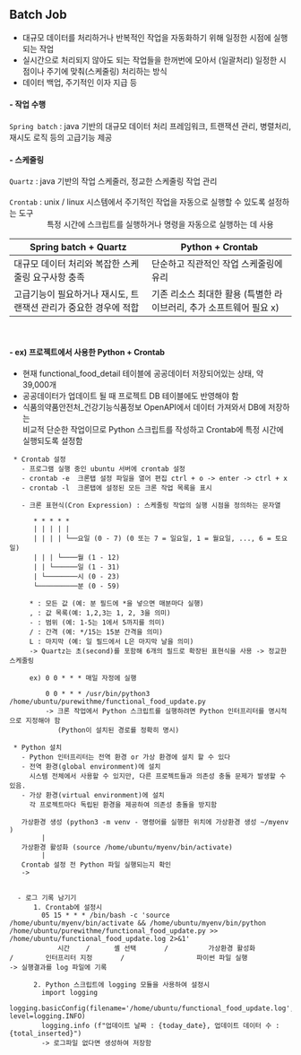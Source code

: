 ## Batch Job

- 대규모 데이터를 처리하거나 반복적인 작업을 자동화하기 위해 일정한 시점에 실행되는 작업
- 실시간으로 처리되지 않아도 되는 작업들을 한꺼번에 모아서 (일괄처리) 일정한 시점이나 주기에 맞춰(스케줄링) 처리하는 방식
- 데이터 백업, 주기적인 이자 지급 등

#### - 작업 수행

`Spring batch` : java 기반의 대규모 데이터 처리 프레임워크, 트랜잭션 관리, 병렬처리, 재시도 로직 등의 고급기능 제공
  
#### - 스케줄링

`Quartz` : java 기반의 작업 스케줄러, 정교한 스케줄링 작업 관리<br/><br/>
`Crontab` : unix / linux 시스템에서 주기적인 작업을 자동으로 실행할 수 있도록 설정하는 도구 <br/> &nbsp;&nbsp;&nbsp;&nbsp;&nbsp;&nbsp;
&nbsp;&nbsp;&nbsp;&nbsp;&nbsp;&nbsp;&nbsp;&nbsp;&nbsp;&nbsp;특정 시간에 스크립트를 실행하거나 명령을 자동으로 실행하는 데 사용

|Spring batch + Quartz|Python + Crontab|
|------|---|
|대규모 데이터 처리와 복잡한 스케줄링 요구사항 충족|단순하고 직관적인 작업 스케줄링에 유리|
|고급기능이 필요하거나 재시도, 트랜잭션 관리가 중요한 경우에 적합|기존 리소스 최대한 활용 (특별한 라이브러리, 추가 소프트웨어 필요 x)|

<br>

#### - ex) 프로젝트에서 사용한 Python + Crontab
- 현재 functional_food_detail 테이블에 공공데이터 저장되어있는 상태, 약 39,000개
- 공공데이터가 업데이트 될 때 프로젝트 DB 테이블에도 반영해야 함
- 식품의약품안전처_건강기능식품정보 OpenAPI에서 데이터 가져와서 DB에 저장하는 <br>
  비교적 단순한 작업이므로 Python 스크립트를 작성하고 Crontab에 특정 시간에 실행되도록 설정함

 ```
  * Crontab 설정
    - 프로그램 실행 중인 ubuntu 서버에 crontab 설정
    - crontab -e  크론탭 설정 파일을 열어 편집 ctrl + o -> enter -> ctrl + x 
    - crontab -l  크론탭에 설정된 모든 크론 작업 목록을 표시

    - 크론 표현식(Cron Expression) : 스케줄링 작업의 실행 시점을 정의하는 문자열

       * * * * *
       | | | | |
       | | | | └──요일 (0 - 7) (0 또는 7 = 일요일, 1 = 월요일, ..., 6 = 토요일) 
       | | | └────월 (1 - 12) 
       | | └──────일 (1 - 31) 
       | └────────시 (0 - 23) 
       └──────────분 (0 - 59)    

      * : 모든 값 (예: 분 필드에 *을 넣으면 매분마다 실행)
      , : 값 목록(예: 1,2,3는 1, 2, 3을 의미)
      - : 범위 (예: 1-5는 1에서 5까지를 의미) 
      / : 간격 (예: */15는 15분 간격을 의미)
      L : 마지막 (예: 일 필드에서 L은 마지막 날을 의미)
      -> Quartz는 초(second)를 포함해 6개의 필드로 확장된 표현식을 사용 -> 정교한 스케줄링        

      ex) 0 0 * * * 매일 자정에 실행  

          0 0 * * * /usr/bin/python3 /home/ubuntu/purewithme/functional_food_update.py
          -> 크론 작업에서 Python 스크립트를 실행하려면 Python 인터프리터를 명시적으로 지정해야 함
             (Python이 설치된 경로를 정확히 명시)
```
```
 * Python 설치
   - Python 인터프리터는 전역 환경 or 가상 환경에 설치 할 수 있다
   - 전역 환경(global environment)에 설치
     시스템 전체에서 사용할 수 있지만, 다른 프로젝트들과 의존성 충돌 문제가 발생할 수 있음.
   - 가상 환경(virtual environment)에 설치
     각 프로젝트마다 독립된 환경을 제공하여 의존성 충돌을 방지함

   가상환경 생성 (python3 -m venv - 명령어를 실행한 위치에 가상환경 생성 ~/myenv )
        |
   가상환경 활성화 (source /home/ubuntu/myenv/bin/activate)
        |
   Crontab 설정 전 Python 파일 실행되는지 확인
   -> 


```

```
  - 로그 기록 남기기
      1. Crontab에 설정시
        05 15 * * * /bin/bash -c 'source /home/ubuntu/myenv/bin/activate && /home/ubuntu/myenv/bin/python /home/ubuntu/purewithme/functional_food_update.py >> /home/ubuntu/functional_food_update.log 2>&1'
            시간    /      셸 선택       /          가상환경 활성화           /        인터프리터 지정       /                  파이썬 파일 실행                  -> 실행결과를 log 파일에 기록

      2. Python 스크립트에 logging 모듈을 사용하여 설정시
        import logging 
        logging.basicConfig(filename='/home/ubuntu/functional_food_update.log', level=logging.INFO)
        logging.info (f"업데이트 날짜 : {today_date}, 업데이트 데이터 수 : {total_inserted}")
        -> 로그파일 없다면 생성하여 저장함
```


